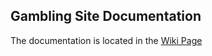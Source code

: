 ## Gambling Site Documentation

The documentation is located in the [Wiki Page](https://github.com/samplics/Gambling-Site-Documentation/wiki)
